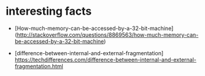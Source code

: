 # interesting facts
* [How-much-memory-can-be-accessed-by-a-32-bit-machine]
(http://stackoverflow.com/questions/8869563/how-much-memory-can-be-accessed-by-a-32-bit-machine)

* [difference-between-internal-and-external-fragmentation]
https://techdifferences.com/difference-between-internal-and-external-fragmentation.html
